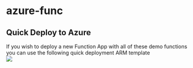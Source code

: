 # azure-func
## Quick Deploy to Azure
If you wish to deploy a new Function App with all of these demo functions you can use the following quick deployment ARM template  
<a href="https://portal.azure.com/#create/Microsoft.Template/uri/https%3A%2F%2Fraw.githubusercontent.com%2Fpythian%2Ftillgang-maverick%2Fdevelop%2Fazuredeploy.json" target="_blank">
    <img src="http://azuredeploy.net/deploybutton.png"/>
</a>
